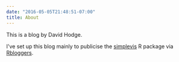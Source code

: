 ```yaml
---
date: "2016-05-05T21:48:51-07:00"
title: About
---
```


This is a blog by David Hodge.

I've set up this blog mainly to publicise the [simplevis](https://github.com/StatisticsNZ/simplevis) R package via [Rbloggers](https://www.r-bloggers.com).
